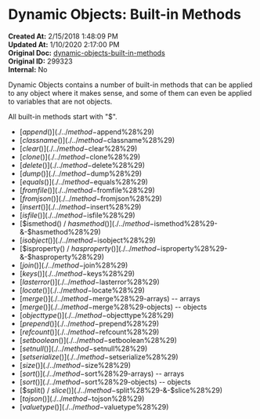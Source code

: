 # Dynamic Objects: Built-in Methods

**Created At:** 2/15/2018 1:48:09 PM  
**Updated At:** 1/10/2020 2:17:00 PM  
**Original Doc:** [dynamic-objects-built-in-methods](https://docs.jbase.com/42948-dynamic-objects/dynamic-objects-built-in-methods)  
**Original ID:** 299323  
**Internal:** No  

Dynamic Objects contains a number of built-in methods that can be applied to any object where it makes sense, and some of them can even be applied to variables that are not objects.

All built-in methods start with "$".

- [$append()](./../method-$append%28%29)
- [$classname()](./../method-$classname%28%29)
- [$clear()](./../method-$clear%28%29)
- [$clone()](./../method-$clone%28%29)
- [$delete()](./../method-$delete%28%29)
- [$dump()](./../method-$dump%28%29)
- [$equals()](./../method-$equals%28%29)
- [$fromfile()](./../method-$fromfile%28%29)
- [$fromjson()](./../method-$fromjson%28%29)
- [$insert()](./../method-$insert%28%29)
- [$isfile()](./../method-$isfile%28%29)
- [$ismethod() / $hasmethod()](./../method-$ismethod%28%29-&-$hasmethod%28%29)
- [$isobject()](./../method-$isobject%28%29)
- [$isproperty() / $hasproperty()](./../method-$isproperty%28%29-&-$hasproperty%28%29)
- [$join()](./../method-$join%28%29)
- [$keys()](./../method-$keys%28%29)
- [$lasterror()](./../method-$lasterror%28%29)
- [$locate()](./../method-$locate%28%29)
- [$merge()](./../method-$merge%28%29-arrays) -- arrays
- [$merge()](./../method-$merge%28%29-objects) -- objects
- [$objecttype()](./../method-$objecttype%28%29)
- [$prepend()](./../method-$prepend%28%29)
- [$refcount()](./../method-$refcount%28%29)
- [$setboolean()](./../method-$setboolean%28%29)
- [$setnull()](./../method-$setnull%28%29)
- [$setserialize()](./../method-$setserialize%28%29)
- [$size()](./../method-$size%28%29)
- [$sort()](./../method-$sort%28%29-arrays) -- arrays
- [$sort()](./../method-$sort%28%29-objects) -- objects
- [$split() / $slice()](./../method-$split%28%29-&-$slice%28%29)
- [$tojson()](./../method-$tojson%28%29)
- [$valuetype()](./../method-$valuetype%28%29)
